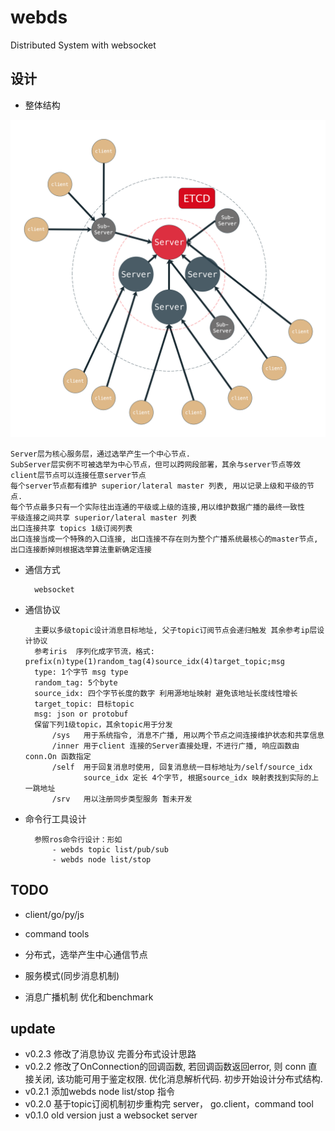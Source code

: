 # webds
Distributed System with websocket

## 设计

- 整体结构

![](doc/webds.png)

    Server层为核心服务层，通过选举产生一个中心节点.
    SubServer层实例不可被选举为中心节点，但可以跨网段部署，其余与server节点等效
    client层节点可以连接任意server节点
    每个server节点都有维护 superior/lateral master 列表, 用以记录上级和平级的节点.
    每个节点最多只有一个实际往出连通的平级或上级的连接,用以维护数据广播的最终一致性
    平级连接之间共享 superior/lateral master 列表
    出口连接共享 topics 1级订阅列表
    出口连接当成一个特殊的入口连接, 出口连接不存在则为整个广播系统最核心的master节点,出口连接断掉则根据选举算法重新确定连接

- 通信方式

        websocket

- 通信协议

        主要以多级topic设计消息目标地址, 父子topic订阅节点会递归触发 其余参考ip层设计协议
        参考iris  序列化成字节流，格式: prefix(n)type(1)random_tag(4)source_idx(4)target_topic;msg
        type: 1个字节 msg type
        random_tag: 5个byte
        source_idx: 四个字节长度的数字 利用源地址映射 避免该地址长度线性增长 
        target_topic: 目标topic
        msg: json or protobuf
        保留下列1级topic，其余topic用于分发
            /sys   用于系统指令, 消息不广播, 用以两个节点之间连接维护状态和共享信息
            /inner 用于client 连接的Server直接处理，不进行广播, 响应函数由 conn.On 函数指定
            /self  用于回复消息时使用, 回复消息统一目标地址为/self/source_idx
                   source_idx 定长 4个字节, 根据source_idx 映射表找到实际的上一跳地址
            /srv   用以注册同步类型服务 暂未开发

- 命令行工具设计

        参照ros命令行设计：形如
            - webds topic list/pub/sub
            - webds node list/stop
        
## TODO

- client/go/py/js

- command tools

- 分布式，选举产生中心通信节点

- 服务模式(同步消息机制)

- 消息广播机制 优化和benchmark

## update

- v0.2.3 修改了消息协议 完善分布式设计思路
- v0.2.2 修改了OnConnection的回调函数, 若回调函数返回error, 则 conn 直接关闭, 该功能可用于鉴定权限. 优化消息解析代码. 初步开始设计分布式结构.
- v0.2.1 添加webds node list/stop 指令
- v0.2.0 基于topic订阅机制初步重构完 server， go.client，command tool
- v0.1.0 old version just a websocket server
